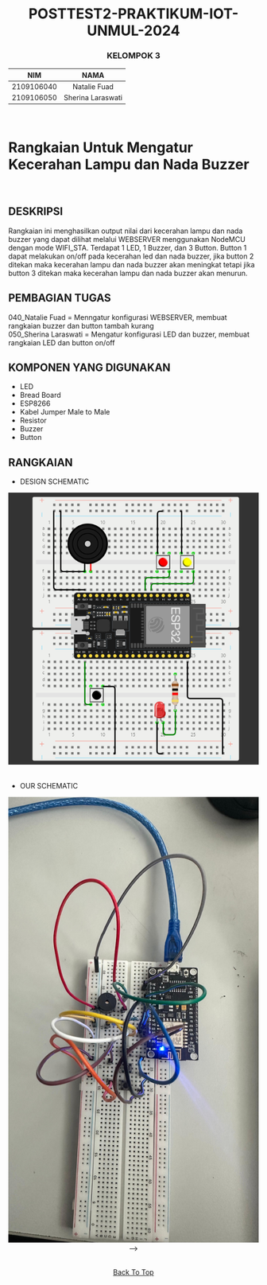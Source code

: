 <a name="top"></a>

<div align="center">  

# POSTTEST2-PRAKTIKUM-IOT-UNMUL-2024

### KELOMPOK 3

| NIM | NAMA |
|------------|:----------------------:|
| 2109106040 | Natalie Fuad |
| 2109106050 | Sherina Laraswati |
<br>
</div>



# Rangkaian Untuk Mengatur Kecerahan Lampu dan Nada Buzzer
<br>

## DESKRIPSI
Rangkaian ini menghasilkan output nilai dari kecerahan lampu dan nada buzzer yang dapat dilihat melalui WEBSERVER menggunakan NodeMCU dengan mode WIFI_STA. Terdapat 1 LED, 1 Buzzer, dan 3 Button. Button 1 dapat melakukan on/off pada kecerahan led dan nada buzzer, jika button 2 ditekan maka kecerahan lampu dan nada buzzer akan meningkat tetapi jika button 3 ditekan maka kecerahan lampu dan nada buzzer akan menurun.


## PEMBAGIAN TUGAS

040_Natalie Fuad       = Menngatur konfigurasi WEBSERVER, membuat rangkaian buzzer dan button tambah kurang
<br>
050_Sherina Laraswati  = Mengatur konfigurasi LED dan buzzer, membuat rangkaian LED dan button on/off


## KOMPONEN YANG DIGUNAKAN
- LED
- Bread Board
- ESP8266
- Kabel Jumper Male to Male
- Resistor
- Buzzer 
- Button


## RANGKAIAN

- DESIGN SCHEMATIC
<div align="center">
  
<img src="https://github.com/Natalieefd/posttest2-praktikum-iot-unmul/blob/main/Lampiran/design_schematic.png">

</div>

<br>
  
- OUR SCHEMATIC
<div align="center">


<img src="https://github.com/Natalieefd/posttest2-praktikum-iot-unmul/blob/main/Lampiran/rangkaian%20.jpg">
-->
</div>

<br>
  
<div align="center">

  [Back To Top](top)

</div>

